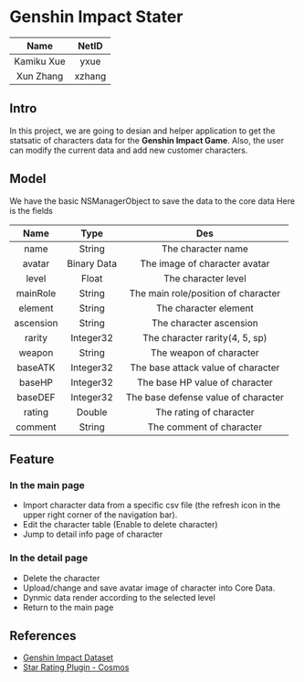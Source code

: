 # Genshin Impact Stater

|Name|NetID|
|:---:|:---:|
|Kamiku Xue|yxue|
|Xun Zhang|xzhang|

## Intro
In this project, we are going to desian and helper application to get the statsatic of characters data for the **Genshin Impact Game**. Also, the user can modify the current data and add new customer characters.

## Model
We have the basic NSManagerObject to save the data to the core data
Here is the fields

|Name|Type|Des|
|:----:|:----:|:----:|
|name|String|The character name|
|avatar|Binary Data|The image of character avatar|
|level|Float|The character level|
|mainRole|String|The main role/position of character|
|element|String|The character element|
|ascension|String|The character ascension|
|rarity|Integer32|The character rarity(4, 5, sp)|
|weapon|String|The weapon of character|
|baseATK|Integer32|The base attack value of character|
|baseHP|Integer32|The base HP value of character|
|baseDEF|Integer32|The base defense value of character|
|rating|Double|The rating of character|
|comment|String|The comment of character|

## Feature
### In the main page
- Import character data from a specific csv file (the refresh icon in the upper right corner of the navigation bar).
- Edit the character table (Enable to delete character)
- Jump to detail info page of character
### In the detail page
- Delete the character
- Upload/change and save avatar image of character into Core Data.
- Dynmic data render according to the selected level
- Return to the main page

## References
- [Genshin Impact Dataset](https://www.kaggle.com/genshinplayer/genshin-impact-characters-stats)
- [Star Rating Plugin - Cosmos](https://github.com/evgenyneu/Cosmos#:~:text=This%20is%20a%20UI%20control,those%20inescapable%201%2Dstar%20reviews!)



